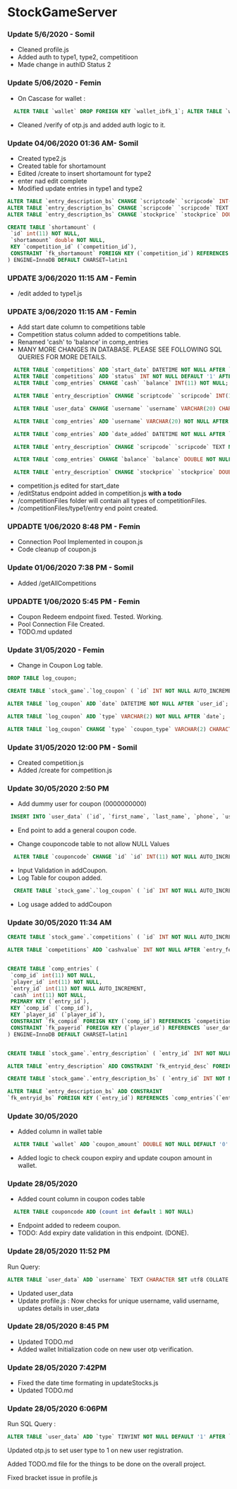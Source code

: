 # StockGameServer

### Update 5/6/2020 - Somil
- Cleaned profile.js
- Added auth to type1, type2, competitioon
- Made change in authID Status 2


### Update 5/06/2020 - Femin
 - On Cascase for wallet :
~~~~sql
  ALTER TABLE `wallet` DROP FOREIGN KEY `wallet_ibfk_1`; ALTER TABLE `wallet` ADD CONSTRAINT `wallet_ibfk_1` FOREIGN KEY (`id`) REFERENCES `user_data`(`id`) ON DELETE CASCADE ON UPDATE RESTRICT;
~~~~
 - Cleaned /verify of otp.js and added auth logic to it.

### Update 04/06/2020 01:36 AM- Somil

- Created type2.js
- Created table for shortamount
- Edited /create to insert shortamount for type2
- enter nad edit complete
- Modified update entries in type1 and type2

~~~~sql
ALTER TABLE `entry_description_bs` CHANGE `scriptcode` `scripcode` INT(11) NOT NULL, CHANGE `price` `stockprice` INT(11) NOT NULL, CHANGE `qty` `quantity` INT(11) NOT NULL, CHANGE `netvalue` `amount` INT(11) NOT NULL;
ALTER TABLE `entry_description_bs` CHANGE `scripcode` `scripcode` TEXT NOT NULL;
ALTER TABLE `entry_description_bs` CHANGE `stockprice` `stockprice` DOUBLE NOT NULL, CHANGE `amount` `amount` DOUBLE NOT NULL;

CREATE TABLE `shortamount` (
 `id` int(11) NOT NULL,
 `shortamount` double NOT NULL,
 KEY `competition_id` (`competition_id`),
 CONSTRAINT `fk_shortamount` FOREIGN KEY (`competition_id`) REFERENCES `competitions` (`id`) ON DELETE CASCADE ON UPDATE CASCADE
) ENGINE=InnoDB DEFAULT CHARSET=latin1
~~~~

### UPDATE 3/06/2020 11:15 AM - Femin
 - /edit added to type1.js 

### UPDATE 3/06/2020 11:15 AM - Femin
 - Add start date column to competitions table
 - Competition status column added to competitions table.
 - Renamed 'cash' to 'balance' in comp_entries
 - MANY MORE CHANGES IN DATABASE. PLEASE SEE FOLLOWING SQL QUERIES FOR MORE DETAILS.
~~~~sql
  ALTER TABLE `competitions` ADD `start_date` DATETIME NOT NULL AFTER `day_added`;
  ALTER TABLE `competitions` ADD `status` INT NOT NULL DEFAULT '1' AFTER `last_day`;
  ALTER TABLE `comp_entries` CHANGE `cash` `balance` INT(11) NOT NULL;

  ALTER TABLE `entry_description` CHANGE `scriptcode` `scripcode` INT(11) NOT NULL, CHANGE `buy_price` `stockprice` INT(11) NOT NULL, CHANGE `buy_qty` `quantity` INT(11) NOT NULL, CHANGE `netvalue` `amount` INT(11) NOT NULL;

  ALTER TABLE `user_data` CHANGE `username` `username` VARCHAR(20) CHARACTER SET utf8 COLLATE utf8_general_ci NULL DEFAULT NULL;

  ALTER TABLE `comp_entries` ADD `username` VARCHAR(20) NOT NULL AFTER `player_id`;

  ALTER TABLE `comp_entries` ADD `date_added` DATETIME NOT NULL AFTER `balance`, ADD `date_edited` DATETIME NOT NULL AFTER `date_added`;

  ALTER TABLE `entry_description` CHANGE `scripcode` `scripcode` TEXT NOT NULL;

  ALTER TABLE `comp_entries` CHANGE `balance` `balance` DOUBLE NOT NULL;

  ALTER TABLE `entry_description` CHANGE `stockprice` `stockprice` DOUBLE NOT NULL, CHANGE `amount` `amount` DOUBLE NOT NULL;
~~~~
 - competition.js edited for start_date
 - /editStatus endpoint added in competition.js **with a todo**
 - /competitionFiles folder will contain all types of competitionFiles. 
 - /competitionFiles/type1/entry end point created.

### UPDADTE 1/06/2020 8:48 PM - Femin
 - Connection Pool Implemented in coupon.js
 - Code cleanup of coupon.js
  
### Update 01/06/2020 7:38 PM - Somil

- Added /getAllCompetitions

### UPDADTE 1/06/2020 5:45 PM - Femin
 - Coupon Redeem endpoint fixed. Tested. Working.
 - Pool Connection File Created.
 - TODO.md updated

### Update 31/05/2020 - Femin
 - Change in Coupon Log table.
~~~~sql
DROP TABLE log_coupon;

CREATE TABLE `stock_game`.`log_coupon` ( `id` INT NOT NULL AUTO_INCREMENT , `coupon_id` TEXT NOT NULL , `coupon_code` TEXT NOT NULL , `amount` DOUBLE NOT NULL , `log_type` TEXT NOT NULL , `phone` TEXT NOT NULL , `user_id` INT NULL , PRIMARY KEY (`id`)) ENGINE = InnoDB;

ALTER TABLE `log_coupon` ADD `date` DATETIME NOT NULL AFTER `user_id`;

ALTER TABLE `log_coupon` ADD `type` VARCHAR(2) NOT NULL AFTER `date`;

ALTER TABLE `log_coupon` CHANGE `type` `coupon_type` VARCHAR(2) CHARACTER SET utf8 COLLATE utf8_general_ci NOT NULL;
~~~~

### Update 31/05/2020 12:00 PM - Somil
- Created competition.js
- Added /create for competition.js

### Update 30/05/2020 2:50 PM
 - Add dummy user for coupon (0000000000)
~~~~sql
 INSERT INTO `user_data` (`id`, `first_name`, `last_name`, `phone`, `username`, `date_registered`, `last_login`, `last_login_ip`, `FCM_token`, `login_token`, `usr_setupdone`, `type`) VALUES (NULL, 'Coupon', 'Dummy', '0000000000', 'coupondummy', '2000-12-31 00:00:00', NULL, NULL, NULL, NULL, '0', '3');
~~~~
 - End point to add a general coupon code.

- Change couponcode table to not allow NULL Values
~~~~sql
  ALTER TABLE `couponcode` CHANGE `id` `id` INT(11) NOT NULL AUTO_INCREMENT, CHANGE `phone` `phone` VARCHAR(10) CHARACTER SET utf8 COLLATE utf8_general_ci NOT NULL, CHANGE `code` `code` TEXT CHARACTER SET utf8 COLLATE utf8_general_ci NOT NULL, CHANGE `date_added` `date_added` DATETIME NOT NULL, CHANGE `expiry_date` `expiry_date` DATETIME NOT NULL, CHANGE `amount` `amount` DOUBLE NOT NULL;
~~~~

- Input Validation in addCoupon.
- Log Table for coupon added. 
~~~~sql
  CREATE TABLE `stock_game`.`log_coupon` ( `id` INT NOT NULL AUTO_INCREMENT , `type` TEXT NOT NULL , `log` TEXT NOT NULL , PRIMARY KEY (`id`))
~~~~
- Log usage added to addCoupon

### Update 30/05/2020 11:34 AM
~~~sql
CREATE TABLE `stock_game`.`competitions` ( `id` INT NOT NULL AUTO_INCREMENT ,  `type` INT NOT NULL ,  `entry_fee` INT NOT NULL ,  `max_entry` INT NOT NULL ,  `entries_count` INT NOT NULL ,  `duration_day` INT NOT NULL ,  `day_added` DATETIME NOT NULL ,  `last_day` DATETIME NOT NULL ,    PRIMARY KEY  (`id`)) ENGINE = InnoDB;

ALTER TABLE `competitions` ADD `cashvalue` INT NOT NULL AFTER `entry_fee`;


CREATE TABLE `comp_entries` (
 `comp_id` int(11) NOT NULL,
 `player_id` int(11) NOT NULL,
 `entry_id` int(11) NOT NULL AUTO_INCREMENT,
 `cash` int(11) NOT NULL,
 PRIMARY KEY (`entry_id`),
 KEY `comp_id` (`comp_id`),
 KEY `player_id` (`player_id`),
 CONSTRAINT `fk_compid` FOREIGN KEY (`comp_id`) REFERENCES `competitions` (`id`) ON DELETE CASCADE,
 CONSTRAINT `fk_payerid` FOREIGN KEY (`player_id`) REFERENCES `user_data` (`id`) ON DELETE CASCADE ON UPDATE CASCADE
) ENGINE=InnoDB DEFAULT CHARSET=latin1


CREATE TABLE `stock_game`.`entry_description` ( `entry_id` INT NOT NULL , `scriptcode` INT NOT NULL , `buy_price` INT NOT NULL , `buy_qty` INT NOT NULL , `netvalue` INT NOT NULL ) ENGINE = InnoDB;

ALTER TABLE `entry_description` ADD CONSTRAINT `fk_entryid_desc` FOREIGN KEY (`entry_id`) REFERENCES `comp_entries`(`entry_id`) ON DELETE CASCADE ON UPDATE CASCADE;

CREATE TABLE `stock_game`.`entry_description_bs` ( `entry_id` INT NOT NULL , `scriptcode` INT NOT NULL , `buy_price` INT NOT NULL , `buy_qty` INT NOT NULL , `netvalue` INT NOT NULL, `buy_or_sell` TINYINT NOT NULL ) ENGINE = InnoDB;

ALTER TABLE `entry_description_bs` ADD CONSTRAINT 
`fk_entryid_bs` FOREIGN KEY (`entry_id`) REFERENCES `comp_entries`(`entry_id`) ON DELETE CASCADE ON UPDATE CASCADE;
~~~

### Update 30/05/2020
 - Added column in wallet table
~~~~sql
  ALTER TABLE `wallet` ADD `coupon_amount` DOUBLE NOT NULL DEFAULT '0' AFTER `money_played`;
~~~~

 - Added logic to check coupon expiry and update coupon amount in wallet.

### Update 28/05/2020 
  - Added count column in coupon codes table
  ~~~~sql
    ALTER TABLE couponcode ADD (count int default 1 NOT NULL)
  ~~~~

  - Endpoint added to redeem coupon.
  - TODO: Add expiry date validation in this endpoint. (DONE).

### Update 28/05/2020 11:52 PM

Run Query:
~~~sql
ALTER TABLE `user_data` ADD `username` TEXT CHARACTER SET utf8 COLLATE utf8_general_ci NULL AFTER `phone`;
~~~
- Updated user_data
- Update profile.js : Now checks for unique username, valid username, updates details in user_data

### Update 28/05/2020 8:45 PM
- Updated TODO.md
- Added wallet Initialization code on new user otp verification.


### Update 28/05/2020 7:42PM
 - Fixed the date time formating in updateStocks.js 
 - Updated TODO.md

### Update 28/05/2020 6:06PM 

Run SQL Query : 
~~~~sql
ALTER TABLE `user_data` ADD `type` TINYINT NOT NULL DEFAULT '1' AFTER `usr_setupdone`;
~~~~

Updated otp.js to set user type to 1 on new user registration.

Added TODO.md file for the things to be done on the overall project.

Fixed bracket issue in profile.js

